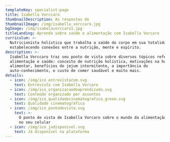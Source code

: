 ```yaml
---
templateKey: specialist-page
title: Isabella Vorccaro
thumbnailDescription: As respostas de
thumbnailImage: /img/isabella_vorccaro.jpg
bgImage: /img/isabelavorccaro1.jpg
titleLanding: Aprenda sobre saúde e alimentação com Isabella Vorcaro
curriculum: >-
  Nutricionista holística que trabalha a saúde do corpo em sua totalidade
  estabelecendo conexões entre a nutrição, mente e espírito.
description: >-
  Isabella Vorccaro traz seu ponto de vista sobre diversos tópicos referentes à
  alimentação e saúde: conceito de nutrição holística, motivações na hora de se
  alimentar, benefícios do jejum intermitente, a importância do
  auto-conhecimento, o custo de comer saudável e muito mais.
details:
  - icon: /img/ico_entrevistacom.svg
    text: Entrevista com Isabella Vorcaro
  - icon: /img/ico_organizacaodeaprendizado.svg
    text: Conteúdo organizado por assuntos
  - icon: /img/ico_qualidadecinematografica_green.svg
    text: Qualidade cinematográfica
  - icon: /img/ico_pontodevista.svg
    text: >-
      O ponto de vista de Isabella Vorcaro sobre o mundo da alimentação direto
      no seu celular
  - icon: /img/ico_jadisponivel.svg
    text: Já disponível na plataforma
---
```


